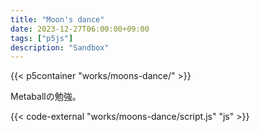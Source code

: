 ```yaml
---
title: "Moon's dance"
date: 2023-12-27T06:00:00+09:00
tags: ["p5js"]
description: "Sandbox"
---
```


{{< p5container "works/moons-dance/" >}}

Metaballの勉強。

{{< code-external "works/moons-dance/script.js" "js" >}}
